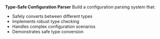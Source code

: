 **Type-Safe Configuration Parser** Build a configuration parsing system that:

- Safely converts between different types
- Implements robust type checking
- Handles complex configuration scenarios
- Demonstrates safe type conversion